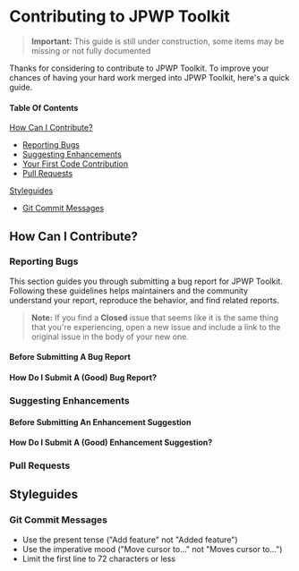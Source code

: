 # Contributing to JPWP Toolkit

> **Important:** This guide is still under construction, some items may be missing  or not fully documented

Thanks for considering to contribute to JPWP Toolkit. To improve your chances of having your hard work merged into JPWP Toolkit, here's a quick guide.

#### Table Of Contents

[How Can I Contribute?](#how-can-i-contribute)
  * [Reporting Bugs](#reporting-bugs)
  * [Suggesting Enhancements](#suggesting-enhancements)
  * [Your First Code Contribution](#your-first-code-contribution)
  * [Pull Requests](#pull-requests)

[Styleguides](#styleguides)
  * [Git Commit Messages](#git-commit-messages)

## How Can I Contribute?

### Reporting Bugs

This section guides you through submitting a bug report for JPWP Toolkit. Following these guidelines helps maintainers and the community understand your report, reproduce the behavior, and find related reports.

>**Note:** If you find a **Closed** issue that seems like it is the same thing that you're experiencing, open a new issue and include a link to the original issue in the body of your new one.

#### Before Submitting A Bug Report

#### How Do I Submit A (Good) Bug Report?

### Suggesting Enhancements

#### Before Submitting An Enhancement Suggestion

#### How Do I Submit A (Good) Enhancement Suggestion?

### Pull Requests

## Styleguides

### Git Commit Messages

* Use the present tense ("Add feature" not "Added feature")
* Use the imperative mood ("Move cursor to..." not "Moves cursor to...")
* Limit the first line to 72 characters or less
